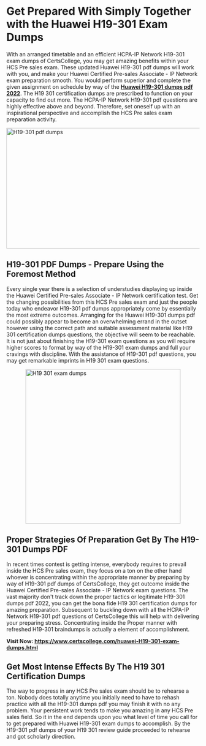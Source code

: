 <h1><strong>Get Prepared With Simply Together with the Huawei H19-301 Exam Dumps&nbsp;</strong></h1>
<p><span style="font-weight: 400;">With an arranged timetable and an efficient HCPA-IP Network H19-301 exam dumps of CertsCollege, you may get amazing benefits within your HCS Pre sales exam. These updated Huawei H19-301 pdf dumps will work with you, and make your Huawei Certified Pre-sales Associate - IP Network exam preparation smooth. You would perform superior and complete the given assignment on schedule by way of the <strong><a href="https://www.certscollege.com/huawei-H19-301-exam-dumps.html">Huawei H19-301 dumps pdf 2022</a></strong>. The H19 301 certification dumps are prescribed to function on your capacity to find out more. The HCPA-IP Network H19-301 pdf questions are highly effective above and beyond. Therefore, set oneself up with an inspirational perspective and accomplish the HCS Pre sales exam preparation activity.&nbsp;</span></p>
<p><span style="font-weight: 400;"><img style="display: block; margin-left: auto; margin-right: auto;" src="https://i.ibb.co/CPDK3ps/Yellow-and-Blue-Initiative-Blog-Banner.png" alt="H19-301 pdf dumps" width="559" height="315" /></span></p>
<h2><strong>H19-301 PDF Dumps - Prepare Using the Foremost Method</strong></h2>
<p><span style="font-weight: 400;">Every single year there is a selection of understudies displaying up inside the Huawei Certified Pre-sales Associate - IP Network certification test. Get the changing possibilities from this HCS Pre sales exam and just the people today who endeavor H19-301 pdf dumps appropriately come by essentially the most extreme outcomes. Arranging for the Huawei H19-301 dumps pdf could possibly appear to become an overwhelming errand in the outset however using the correct path and suitable assessment material like H19 301 certification dumps questions, the objective will seem to be reachable. It is not just about finishing the H19-301 exam questions as you will require higher scores to format by way of the H19-301 exam dumps and full your cravings with discipline. With the assistance of H19-301 pdf questions, you may get remarkable imprints in H19 301 exam questions.</span></p>
<p><span style="font-weight: 400;"><a href="https://tinyurl.com/ycpooyll"><img style="display: block; margin-left: auto; margin-right: auto;" src="https://i.ibb.co/9tMrhdY/Teacher-Appreciation-Invitation.png" alt="H19 301 exam dumps " width="404" height="404" /></a></span></p>
<h2><strong>Proper Strategies Of Preparation Get By The H19-301 Dumps PDF</strong></h2>
<p><span style="font-weight: 400;">In recent times contest is getting intense, everybody requires to prevail inside the HCS Pre sales exam, they focus on a ton on the other hand whoever is concentrating within the appropriate manner by preparing by way of H19-301 pdf dumps of CertsCollege, they get outcome inside the Huawei Certified Pre-sales Associate - IP Network exam questions. The vast majority don't track down the proper tactics or legitimate H19-301 dumps pdf 2022, you can get the bona fide H19 301 certification dumps for amazing preparation. Subsequent to buckling down with all the HCPA-IP Network H19-301 pdf questions of CertsCollege this will help with delivering your preparing stress. Concentrating inside the Proper manner with refreshed H19-301 braindumps is actually a element of accomplishment.</span></p>
<p><span style="font-weight: 400;"><strong>Visit Now: <a href="https://www.certscollege.com/huawei-H19-301-exam-dumps.html">https://www.certscollege.com/huawei-H19-301-exam-dumps.html</a></strong></span></p>
<h2><strong>Get Most Intense Effects By The H19 301 Certification Dumps</strong></h2>
<p><span style="font-weight: 400;">The way to progress in any HCS Pre sales exam should be to rehearse a ton. Nobody does totally anytime you initially need to have to rehash practice with all the H19-301 dumps pdf you may finish it with no any problem. Your persistent work tends to make you amazing in any HCS Pre sales field. So it in the end depends upon you what level of time you call for to get prepared with Huawei H19-301 exam dumps to accomplish. By the H19-301 pdf dumps of your H19 301 review guide proceeded to rehearse and got scholarly direction.</span></p>
